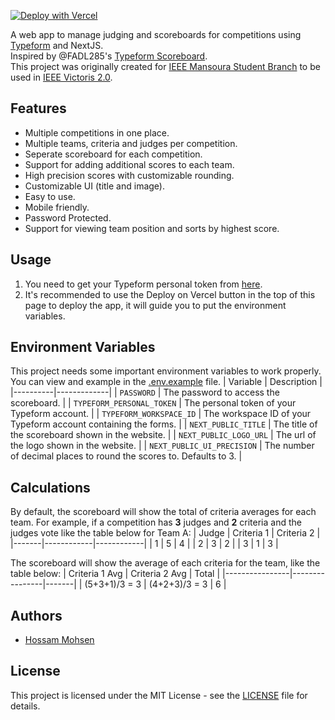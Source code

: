 [![Deploy with Vercel](https://vercel.com/button)](https://vercel.com/new/clone?repository-url=https%3A%2F%2Fgithub.com%2FHossamMohsen7%2Fjudging-scoreboard&env=PASSWORD,TYPEFORM_PERSONAL_TOKEN,TYPEFORM_WORKSPACE_ID,NEXT_PUBLIC_TITLE,NEXT_PUBLIC_LOGO_URL&envDescription=Required%20environment%20variables%20to%20make%20the%20application%20work%20properly.&envLink=https%3A%2F%2Fgithub.com%2FHossamMohsen7%2Fjudging-scoreboard%23environment-variables)

A web app to manage judging and scoreboards for competitions using [Typeform](https://www.typeform.com/) and NextJS.  
Inspired by @FADL285's [Typeform Scoreboard](https://github.com/FADL285/Typeform-Judging-Scoreboard-Frontend/).  
This project was originally created for [IEEE Mansoura Student Branch](https://ieeemansb.org) to be used in [IEEE Victoris 2.0](https://ieeemansb.org/events/ieee-victoris-20).

## Features

- Multiple competitions in one place.
- Multiple teams, criteria and judges per competition.
- Seperate scoreboard for each competition.
- Support for adding additional scores to each team.
- High precision scores with customizable rounding.
- Customizable UI (title and image).
- Easy to use.
- Mobile friendly.
- Password Protected.
- Support for viewing team position and sorts by highest score.

## Usage

1. You need to get your Typeform personal token from [here](https://admin.typeform.com/user/tokens).
1. It's recommended to use the Deploy on Vercel button in the top of this page to deploy the app, it will guide you to put the environment variables.

## Environment Variables

This project needs some important environment variables to work properly.
You can view and example in the [.env.example](.env.example) file.
| Variable | Description |
|----------|-------------|
| `PASSWORD` | The password to access the scoreboard. |
| `TYPEFORM_PERSONAL_TOKEN` | The personal token of your Typeform account. |
| `TYPEFORM_WORKSPACE_ID` | The workspace ID of your Typeform account containing the forms. |
| `NEXT_PUBLIC_TITLE` | The title of the scoreboard shown in the website. |
| `NEXT_PUBLIC_LOGO_URL` | The url of the logo shown in the website. |
| `NEXT_PUBLIC_UI_PRECISION` | The number of decimal places to round the scores to. Defaults to 3. |

## Calculations

By default, the scoreboard will show the total of criteria averages for each team. For example, if a competition has **3** judges and **2** criteria and the judges vote like the table below for Team A:
| Judge | Criteria 1 | Criteria 2 |
|-------|------------|------------|
| 1 | 5 | 4 |
| 2 | 3 | 2 |
| 3 | 1 | 3 |

The scoreboard will show the average of each criteria for the team, like the table below:
| Criteria 1 Avg | Criteria 2 Avg | Total |
|----------------|----------------|-------|
| (5+3+1)/3 = 3 | (4+2+3)/3 = 3 | 6 |

## Authors

- [Hossam Mohsen](https://github.com/HossamMohsen7)

## License

This project is licensed under the MIT License - see the [LICENSE](LICENSE) file for details.
